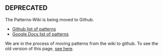 ## DEPRECATED
The Patterns-Wiki is being moved to Github.

* [Github list of patterns](https://github.com/InnerSourceCommons/InnerSourcePatterns#list-of-patterns)
* [Google Docs list of patterns](https://docs.google.com/spreadsheets/d/17KPZdCoquTnYSj03pX4v2vn8lrSYO_6HK20u1cwaLPg)

We are in the process of moving patterns from the wiki to github.
To see the old version of this page, [see here](https://github.com/InnerSourceCommons/innersourcecommons.org/wiki/InnerSource-Patterns/23d59468b3b353f4838fdf9efcd0b6b651fd7b79).